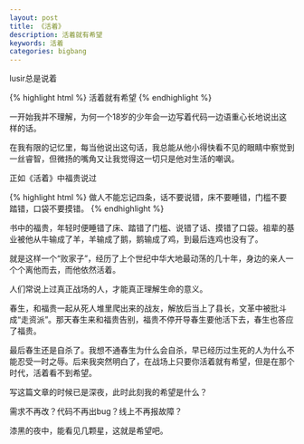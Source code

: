 ```yaml
---
layout: post
title: 《活着》
description: 活着就有希望
keywords: 活着
categories: bigbang
---
```


lusir总是说着

{% highlight html %}
	活着就有希望
{% endhighlight %}

一开始我并不理解，为何一个18岁的少年会一边写着代码一边语重心长地说出这样的话。

在我有限的记忆里，每当他说出这句话，我总能从他小得快看不见的眼睛中察觉到一丝睿智，但微扬的嘴角又让我觉得这一切只是他对生活的嘲讽。

正如《活着》中福贵说过

{% highlight html %}
	做人不能忘记四条，话不要说错，床不要睡错，门槛不要踏错，口袋不要摸错。
{% endhighlight %}

书中的福贵，年轻时便睡错了床、踏错了门槛、说错了话、摸错了口袋。祖辈的基业被他从牛输成了羊，羊输成了鹅，鹅输成了鸡，到最后连鸡也没有了。

就是这样一个“败家子”，经历了上个世纪中华大地最动荡的几十年，身边的亲人一个个离他而去，而他依然活着。

人们常说上过真正战场的人，才能真正理解生命的意义。

春生，和福贵一起从死人堆里爬出来的战友，解放后当上了县长，文革中被批斗成“走资派”。那天春生来和福贵告别，福贵不停开导春生要他活下去，春生也答应了福贵。

最后春生还是自杀了。我想不通春生为什么会自杀，早已经历过生死的人为什么不能忍受一时之辱。后来我突然明白了，在战场上只要你活着就有希望，但是在那个时代，活着看不到希望。

写这篇文章的时候已是深夜，此时此刻我的希望是什么？

需求不再改？代码不再出bug？线上不再报故障？

漆黑的夜中，能看见几颗星，这就是希望吧。